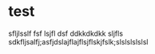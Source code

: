 test
====
sfljlsslf
fsf
lsjfl
dsf
ddkkdkdkk
sljfls
sdkfljsalfj;asfjdslajflajflsjflskjfslk;slslslslslsl